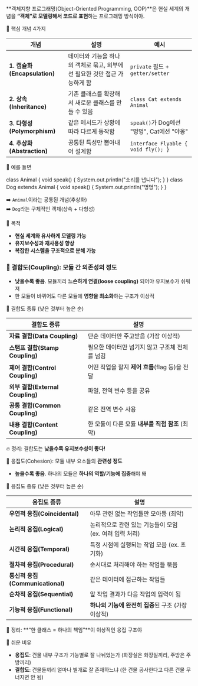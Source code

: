 
**객체지향 프로그래밍(Object-Oriented Programming, OOP)**은 현실 세계의 개념을 **“객체”로 모델링해서 코드로 표현**하는 프로그래밍 방식이야.

🧱 핵심 개념 4가지

|개념|설명|예시|
|---|---|---|
|**1. 캡슐화 (Encapsulation)**|데이터와 기능을 하나의 객체로 묶고, 외부에선 필요한 것만 접근 가능하게 함|`private` 필드 + `getter/setter`|
|**2. 상속 (Inheritance)**|기존 클래스를 확장해서 새로운 클래스를 만들 수 있음|`class Cat extends Animal`|
|**3. 다형성 (Polymorphism)**|같은 메서드가 상황에 따라 다르게 동작함|`speak()`가 Dog에선 "멍멍", Cat에선 "야옹"|
|**4. 추상화 (Abstraction)**|공통된 특성만 뽑아내어 설계함|`interface Flyable { void fly(); }`|

🐶 예를 들면

class Animal { void speak() { System.out.println("소리를 냅니다"); } } class Dog extends Animal { void speak() { System.out.println("멍멍"); } }

➡️ `Animal`이라는 공통된 개념(추상화)  
➡️ `Dog`라는 구체적인 객체(상속 + 다형성)

🧠 목적

- **현실 세계와 유사하게 모델링 가능**
- **유지보수성과 재사용성 향상**
- **복잡한 시스템을 구조적으로 분해 가능**

### 🔗 결합도(Coupling): 모듈 간 **의존성의 정도**

- **낮을수록 좋음**. 모듈끼리 **느슨하게 연결(loose coupling)** 되어야 유지보수가 쉬워져
- 한 모듈이 바뀌어도 다른 모듈에 **영향을 최소화**하는 구조가 이상적

🎯 결합도 종류 (낮은 것부터 높은 순)

|결합도 종류|설명|
|---|---|
|**자료 결합(Data Coupling)**|단순 데이터만 주고받음 (가장 이상적)|
|**스탬프 결합(Stamp Coupling)**|필요한 데이터만 넘기지 않고 구조체 전체를 넘김|
|**제어 결합(Control Coupling)**|어떤 작업을 할지 **제어 흐름**(flag 등)을 전달|
|**외부 결합(External Coupling)**|파일, 전역 변수 등을 공유|
|**공통 결합(Common Coupling)**|같은 전역 변수 사용|
|**내용 결합(Content Coupling)**|한 모듈이 다른 모듈 **내부를 직접 참조** (최악)|

🔥 정리: 결합도는 **낮을수록 유지보수성이 좋다!**

🧲 응집도(Cohesion): 모듈 내부 요소들의 **관련성 정도**

- **높을수록 좋음**. 하나의 모듈은 **하나의 역할/기능에 집중**해야 돼

🎯 응집도 종류 (낮은 것부터 높은 순)

|응집도 종류|설명|
|---|---|
|**우연적 응집(Coincidental)**|아무 관련 없는 작업들만 모아둠 (최악)|
|**논리적 응집(Logical)**|논리적으로 관련 있는 기능들이 모임 (ex. 여러 입력 처리)|
|**시간적 응집(Temporal)**|특정 시점에 실행되는 작업 모음 (ex. 초기화)|
|**절차적 응집(Procedural)**|순서대로 처리해야 하는 작업들 묶음|
|**통신적 응집(Communicational)**|같은 데이터에 접근하는 작업들|
|**순차적 응집(Sequential)**|앞 작업 결과가 다음 작업의 입력이 됨|
|**기능적 응집(Functional)**|**하나의 기능에 완전히 집중**된 구조 (가장 이상적)|

🎯 정리: **“한 클래스 = 하나의 책임”**이 이상적인 응집 구조야

🔧 쉬운 비유

- **응집도**: 건물 내부 구조가 기능별로 잘 나뉘었는가 (화장실은 화장실끼리, 주방은 주방끼리)
- **결합도**: 건물들끼리 얼마나 별개로 잘 존재하느냐 (한 건물 공사한다고 다른 건물 무너지면 안 됨)
